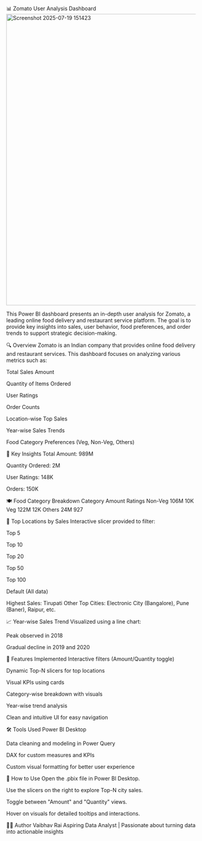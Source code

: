 📊 Zomato User Analysis Dashboard
<img width="1369" height="773" alt="Screenshot 2025-07-19 151423" src="https://github.com/user-attachments/assets/a5f03935-70c9-49c4-80cf-ffbd516c0557" />

This Power BI dashboard presents an in-depth user analysis for Zomato, a leading online food delivery and restaurant service platform. The goal is to provide key insights into sales, user behavior, food preferences, and order trends to support strategic decision-making.

🔍 Overview
Zomato is an Indian company that provides online food delivery and restaurant services. This dashboard focuses on analyzing various metrics such as:

Total Sales Amount

Quantity of Items Ordered

User Ratings

Order Counts

Location-wise Top Sales

Year-wise Sales Trends

Food Category Preferences (Veg, Non-Veg, Others)

📌 Key Insights
Total Amount: 989M

Quantity Ordered: 2M

User Ratings: 148K

Orders: 150K

🍽️ Food Category Breakdown
Category	Amount	Ratings
Non-Veg	106M	10K
Veg	122M	12K
Others	24M	927

📍 Top Locations by Sales
Interactive slicer provided to filter:

Top 5

Top 10

Top 20

Top 50

Top 100

Default (All data)

Highest Sales: Tirupati
Other Top Cities: Electronic City (Bangalore), Pune (Baner), Raipur, etc.

📈 Year-wise Sales Trend
Visualized using a line chart:

Peak observed in 2018

Gradual decline in 2019 and 2020

🎯 Features Implemented
Interactive filters (Amount/Quantity toggle)

Dynamic Top-N slicers for top locations

Visual KPIs using cards

Category-wise breakdown with visuals

Year-wise trend analysis

Clean and intuitive UI for easy navigation

🛠 Tools Used
Power BI Desktop

Data cleaning and modeling in Power Query

DAX for custom measures and KPIs

Custom visual formatting for better user experience

📁 How to Use
Open the .pbix file in Power BI Desktop.

Use the slicers on the right to explore Top-N city sales.

Toggle between "Amount" and "Quantity" views.

Hover on visuals for detailed tooltips and interactions.

🙋‍♂️ Author
Vaibhav Rai
Aspiring Data Analyst | Passionate about turning data into actionable insights
